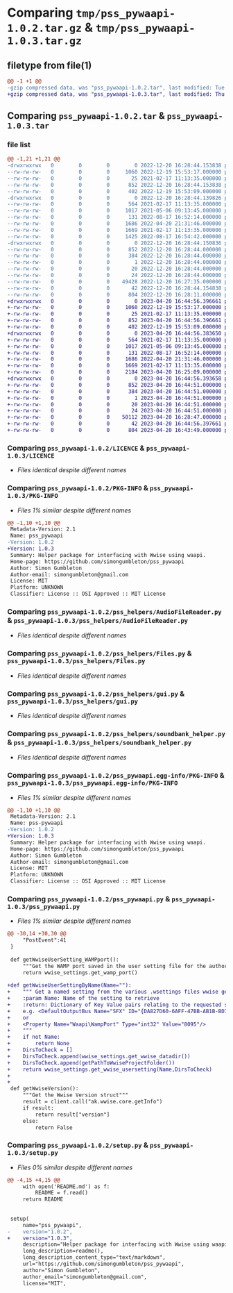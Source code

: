 # Comparing `tmp/pss_pywaapi-1.0.2.tar.gz` & `tmp/pss_pywaapi-1.0.3.tar.gz`

## filetype from file(1)

```diff
@@ -1 +1 @@
-gzip compressed data, was "pss_pywaapi-1.0.2.tar", last modified: Tue Dec 20 16:28:44 2022, max compression
+gzip compressed data, was "pss_pywaapi-1.0.3.tar", last modified: Thu Apr 20 16:44:56 2023, max compression
```

## Comparing `pss_pywaapi-1.0.2.tar` & `pss_pywaapi-1.0.3.tar`

### file list

```diff
@@ -1,21 +1,21 @@
-drwxrwxrwx   0        0        0        0 2022-12-20 16:28:44.153838 pss_pywaapi-1.0.2/
--rw-rw-rw-   0        0        0     1060 2022-12-19 15:53:17.000000 pss_pywaapi-1.0.2/LICENCE
--rw-rw-rw-   0        0        0       25 2021-02-17 11:13:35.000000 pss_pywaapi-1.0.2/MANIFEST.in
--rw-rw-rw-   0        0        0      852 2022-12-20 16:28:44.153838 pss_pywaapi-1.0.2/PKG-INFO
--rw-rw-rw-   0        0        0      402 2022-12-19 15:53:09.000000 pss_pywaapi-1.0.2/README.md
-drwxrwxrwx   0        0        0        0 2022-12-20 16:28:44.139826 pss_pywaapi-1.0.2/pss_helpers/
--rw-rw-rw-   0        0        0      564 2021-02-17 11:13:35.000000 pss_pywaapi-1.0.2/pss_helpers/AudioFileReader.py
--rw-rw-rw-   0        0        0     1017 2021-05-06 09:13:45.000000 pss_pywaapi-1.0.2/pss_helpers/Files.py
--rw-rw-rw-   0        0        0      131 2022-08-17 16:52:14.000000 pss_pywaapi-1.0.2/pss_helpers/__init__.py
--rw-rw-rw-   0        0        0     1686 2022-04-20 21:31:46.000000 pss_pywaapi-1.0.2/pss_helpers/gui.py
--rw-rw-rw-   0        0        0     1669 2021-02-17 11:13:35.000000 pss_pywaapi-1.0.2/pss_helpers/soundbank_helper.py
--rw-rw-rw-   0        0        0     1425 2022-08-17 16:54:42.000000 pss_pywaapi-1.0.2/pss_helpers/wwise_settings.py
-drwxrwxrwx   0        0        0        0 2022-12-20 16:28:44.150836 pss_pywaapi-1.0.2/pss_pywaapi.egg-info/
--rw-rw-rw-   0        0        0      852 2022-12-20 16:28:44.000000 pss_pywaapi-1.0.2/pss_pywaapi.egg-info/PKG-INFO
--rw-rw-rw-   0        0        0      384 2022-12-20 16:28:44.000000 pss_pywaapi-1.0.2/pss_pywaapi.egg-info/SOURCES.txt
--rw-rw-rw-   0        0        0        1 2022-12-20 16:28:44.000000 pss_pywaapi-1.0.2/pss_pywaapi.egg-info/dependency_links.txt
--rw-rw-rw-   0        0        0       20 2022-12-20 16:28:44.000000 pss_pywaapi-1.0.2/pss_pywaapi.egg-info/requires.txt
--rw-rw-rw-   0        0        0       24 2022-12-20 16:28:44.000000 pss_pywaapi-1.0.2/pss_pywaapi.egg-info/top_level.txt
--rw-rw-rw-   0        0        0    49428 2022-12-20 16:27:35.000000 pss_pywaapi-1.0.2/pss_pywaapi.py
--rw-rw-rw-   0        0        0       42 2022-12-20 16:28:44.154838 pss_pywaapi-1.0.2/setup.cfg
--rw-rw-rw-   0        0        0      804 2022-12-20 16:28:11.000000 pss_pywaapi-1.0.2/setup.py
+drwxrwxrwx   0        0        0        0 2023-04-20 16:44:56.396661 pss_pywaapi-1.0.3/
+-rw-rw-rw-   0        0        0     1060 2022-12-19 15:53:17.000000 pss_pywaapi-1.0.3/LICENCE
+-rw-rw-rw-   0        0        0       25 2021-02-17 11:13:35.000000 pss_pywaapi-1.0.3/MANIFEST.in
+-rw-rw-rw-   0        0        0      852 2023-04-20 16:44:56.396661 pss_pywaapi-1.0.3/PKG-INFO
+-rw-rw-rw-   0        0        0      402 2022-12-19 15:53:09.000000 pss_pywaapi-1.0.3/README.md
+drwxrwxrwx   0        0        0        0 2023-04-20 16:44:56.383650 pss_pywaapi-1.0.3/pss_helpers/
+-rw-rw-rw-   0        0        0      564 2021-02-17 11:13:35.000000 pss_pywaapi-1.0.3/pss_helpers/AudioFileReader.py
+-rw-rw-rw-   0        0        0     1017 2021-05-06 09:13:45.000000 pss_pywaapi-1.0.3/pss_helpers/Files.py
+-rw-rw-rw-   0        0        0      131 2022-08-17 16:52:14.000000 pss_pywaapi-1.0.3/pss_helpers/__init__.py
+-rw-rw-rw-   0        0        0     1686 2022-04-20 21:31:46.000000 pss_pywaapi-1.0.3/pss_helpers/gui.py
+-rw-rw-rw-   0        0        0     1669 2021-02-17 11:13:35.000000 pss_pywaapi-1.0.3/pss_helpers/soundbank_helper.py
+-rw-rw-rw-   0        0        0     2184 2023-04-20 16:25:09.000000 pss_pywaapi-1.0.3/pss_helpers/wwise_settings.py
+drwxrwxrwx   0        0        0        0 2023-04-20 16:44:56.393658 pss_pywaapi-1.0.3/pss_pywaapi.egg-info/
+-rw-rw-rw-   0        0        0      852 2023-04-20 16:44:51.000000 pss_pywaapi-1.0.3/pss_pywaapi.egg-info/PKG-INFO
+-rw-rw-rw-   0        0        0      384 2023-04-20 16:44:51.000000 pss_pywaapi-1.0.3/pss_pywaapi.egg-info/SOURCES.txt
+-rw-rw-rw-   0        0        0        1 2023-04-20 16:44:51.000000 pss_pywaapi-1.0.3/pss_pywaapi.egg-info/dependency_links.txt
+-rw-rw-rw-   0        0        0       20 2023-04-20 16:44:51.000000 pss_pywaapi-1.0.3/pss_pywaapi.egg-info/requires.txt
+-rw-rw-rw-   0        0        0       24 2023-04-20 16:44:51.000000 pss_pywaapi-1.0.3/pss_pywaapi.egg-info/top_level.txt
+-rw-rw-rw-   0        0        0    50112 2023-04-20 16:28:47.000000 pss_pywaapi-1.0.3/pss_pywaapi.py
+-rw-rw-rw-   0        0        0       42 2023-04-20 16:44:56.397661 pss_pywaapi-1.0.3/setup.cfg
+-rw-rw-rw-   0        0        0      804 2023-04-20 16:43:49.000000 pss_pywaapi-1.0.3/setup.py
```

### Comparing `pss_pywaapi-1.0.2/LICENCE` & `pss_pywaapi-1.0.3/LICENCE`

 * *Files identical despite different names*

### Comparing `pss_pywaapi-1.0.2/PKG-INFO` & `pss_pywaapi-1.0.3/PKG-INFO`

 * *Files 1% similar despite different names*

```diff
@@ -1,10 +1,10 @@
 Metadata-Version: 2.1
 Name: pss_pywaapi
-Version: 1.0.2
+Version: 1.0.3
 Summary: Helper package for interfacing with Wwise using waapi.
 Home-page: https://github.com/simongumbleton/pss_pywaapi
 Author: Simon Gumbleton
 Author-email: simongumbleton@gmail.com
 License: MIT
 Platform: UNKNOWN
 Classifier: License :: OSI Approved :: MIT License
```

### Comparing `pss_pywaapi-1.0.2/pss_helpers/AudioFileReader.py` & `pss_pywaapi-1.0.3/pss_helpers/AudioFileReader.py`

 * *Files identical despite different names*

### Comparing `pss_pywaapi-1.0.2/pss_helpers/Files.py` & `pss_pywaapi-1.0.3/pss_helpers/Files.py`

 * *Files identical despite different names*

### Comparing `pss_pywaapi-1.0.2/pss_helpers/gui.py` & `pss_pywaapi-1.0.3/pss_helpers/gui.py`

 * *Files identical despite different names*

### Comparing `pss_pywaapi-1.0.2/pss_helpers/soundbank_helper.py` & `pss_pywaapi-1.0.3/pss_helpers/soundbank_helper.py`

 * *Files identical despite different names*

### Comparing `pss_pywaapi-1.0.2/pss_pywaapi.egg-info/PKG-INFO` & `pss_pywaapi-1.0.3/pss_pywaapi.egg-info/PKG-INFO`

 * *Files 1% similar despite different names*

```diff
@@ -1,10 +1,10 @@
 Metadata-Version: 2.1
 Name: pss-pywaapi
-Version: 1.0.2
+Version: 1.0.3
 Summary: Helper package for interfacing with Wwise using waapi.
 Home-page: https://github.com/simongumbleton/pss_pywaapi
 Author: Simon Gumbleton
 Author-email: simongumbleton@gmail.com
 License: MIT
 Platform: UNKNOWN
 Classifier: License :: OSI Approved :: MIT License
```

### Comparing `pss_pywaapi-1.0.2/pss_pywaapi.py` & `pss_pywaapi-1.0.3/pss_pywaapi.py`

 * *Files 1% similar despite different names*

```diff
@@ -30,14 +30,30 @@
     "PostEvent":41
 }
 
 def getWwiseUserSetting_WAMPport():
     """Get the WAMP port saved in the user setting file for the authoring tool"""
     return wwise_settings.get_wamp_port()
 
+def getWwiseUserSettingByName(Name=""):
+    """ Get a named setting from the various .wsettings files wwise generates
+    :param Name: Name of the setting to retrieve
+    :return: Dictionary of Key Value pairs relating to the requested setting, or None if not found
+    e.g. <DefaultOutputBus Name="SFX" ID="{DA827D60-6AFF-47BB-AB1B-BD786FCFD3E6}"/>
+    or
+    <Property Name="Waapi\WampPort" Type="int32" Value="8095"/>
+    """
+    if not Name:
+        return None
+    DirsToCheck = []
+    DirsToCheck.append(wwise_settings.get_wwise_datadir())
+    DirsToCheck.append(getPathToWwiseProjectFolder())
+    return wwise_settings.get_wwise_usersetting(Name,DirsToCheck)
+
+
 def getWwiseVersion():
     """Get the Wwise Version struct"""
     result = client.call("ak.wwise.core.getInfo")
     if result:
         return result["version"]
     else:
         return False
```

### Comparing `pss_pywaapi-1.0.2/setup.py` & `pss_pywaapi-1.0.3/setup.py`

 * *Files 0% similar despite different names*

```diff
@@ -4,15 +4,15 @@
     with open('README.md') as f:
         README = f.read()
     return README
 
 
 setup(
     name="pss_pywaapi",
-    version="1.0.2",
+    version="1.0.3",
     description="Helper package for interfacing with Wwise using waapi.",
     long_description=readme(),
     long_description_content_type="text/markdown",
     url="https://github.com/simongumbleton/pss_pywaapi",
     author="Simon Gumbleton",
     author_email="simongumbleton@gmail.com",
     license="MIT",
```

